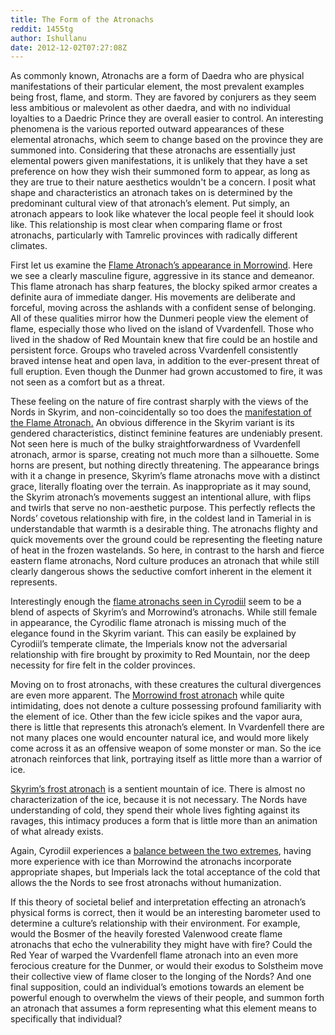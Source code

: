 ```yaml
---
title: The Form of the Atronachs
reddit: 1455tg
author: Ishullanu
date: 2012-12-02T07:27:08Z
---
```


As commonly known, Atronachs are a form of Daedra who are physical
manifestations of their particular element, the most prevalent examples being
frost, flame, and storm. They are favored by conjurers as they seem less
ambitious or malevolent as other daedra, and with no individual loyalties to a
Daedric Prince they are overall easier to control. An interesting phenomena is
the various reported outward appearances of these elemental atronachs, which
seem to change based on the province they are summoned into. Considering that
these atronachs are essentially just elemental powers given manifestations, it
is unlikely that they have a set preference on how they wish their summoned form
to appear, as long as they are true to their nature aesthetics wouldn't be a
concern. I posit what shape and characteristics an atronach takes on is
determined by the predominant cultural view of that atronach’s element. Put
simply, an atronach appears to look like whatever the local people feel it
should look like. This relationship is most clear when comparing flame or frost
atronachs, particularly with Tamrelic provinces with radically different
climates.

First let us examine the [Flame Atronach’s appearance in Morrowind][0]. Here we
see a clearly masculine figure, aggressive in its stance and demeanor. This
flame atronach has sharp features, the blocky spiked armor creates a definite
aura of immediate danger. His movements are deliberate and forceful, moving
across the ashlands with a confident sense of belonging. All of these qualities
mirror how the Dunmeri people view the element of flame, especially those who
lived on the island of Vvardenfell. Those who lived in the shadow of Red
Mountain knew that fire could be an hostile and persistent force. Groups who
traveled across Vvardenfell consistently braved intense heat and open lava, in
addition to the ever-present threat of full eruption. Even though the Dunmer had
grown accustomed to fire, it was not seen as a comfort but as a threat.

These feeling on the nature of fire contrast sharply with the views of the Nords
in Skyrim, and non-coincidentally so too does the [manifestation of the Flame
Atronach.][1] An obvious difference in the Skyrim variant is its gendered
characteristics, distinct feminine features are undeniably present. Not seen
here is much of the bulky straightforwardness of Vvardenfell atronach, armor is
sparse, creating not much more than a silhouette. Some horns are present, but
nothing directly threatening. The appearance brings with it a change in
presence, Skyrim’s flame atronachs move with a distinct grace, literally
floating over the terrain. As inappropriate as it may sound, the Skyrim
atronach’s movements suggest an intentional allure, with flips and twirls that
serve no non-aesthetic purpose. This perfectly reflects the Nords’ covetous
relationship with fire, in the coldest land in Tamerial in is understandable
that warmth is a desirable thing. The atronachs flighty and quick movements over
the ground could be representing the fleeting nature of heat in the frozen
wastelands. So here, in contrast to the harsh and fierce eastern flame
atronachs, Nord culture produces an atronach that while still clearly dangerous
shows the seductive comfort inherent in the element it represents.

Interestingly enough the [flame atronachs seen in Cyrodiil][2] seem to be a
blend of aspects of Skyrim’s and Morrowind’s atronachs. While still female in
appearance, the Cyrodilic flame atronach is missing much of the elegance found
in the Skyrim variant. This can easily be explained by Cyrodiil’s temperate
climate, the Imperials know not the adversarial relationship with fire brought
by proximity to Red Mountain, nor the deep necessity for fire felt in the colder
provinces.

Moving on to frost atronachs, with these creatures the cultural divergences are
even more apparent. The [Morrowind frost atronach][3] while quite intimidating,
does not denote a culture possessing profound familiarity with the element of
ice. Other than the few icicle spikes and the vapor aura, there is little that
represents this atronach’s element. In Vvardenfell there are not many places one
would encounter natural ice, and would more likely come across it as an
offensive weapon of some monster or man. So the ice atronach reinforces that
link, portraying itself as little more than a warrior of ice.

[Skyrim’s frost atronach][4] is a sentient mountain of ice. There is almost no
characterization of the ice, because it is not necessary. The Nords have
understanding of cold, they spend their whole lives fighting against its
ravages, this intimacy produces a form that is little more than an animation of
what already exists.

Again, Cyrodiil experiences a [balance between the two extremes][5], having more
experience with ice than Morrowind the atronachs incorporate appropriate shapes,
but Imperials lack the total acceptance of the cold that allows the the Nords to
see frost atronachs without humanization.

If this theory of societal belief and interpretation effecting an atronach’s
physical forms is correct, then it would be an interesting barometer used to
determine a culture’s relationship with their environment. For example, would
the Bosmer of the heavily forested Valenwood create flame atronachs that echo
the vulnerability they might have with fire? Could the Red Year of warped the
Vvardenfell flame atronach into an even more ferocious creature for the Dunmer,
or would their exodus to Solstheim move their collective view of flame closer to
the longing of the Nords? And one final supposition, could an individual’s
emotions towards an element be powerful enough to overwhelm the views of their
people, and summon forth an atronach that assumes a form representing what this
element means to specifically that individual?

[0]: https://i.imgur.com/kn4UU.jpg
[1]: https://i.imgur.com/qTbUe.jpg
[2]: https://i.imgur.com/oQpYN.jpg
[3]: https://i.imgur.com/Ke66F.jpg
[4]: https://i.imgur.com/NoyVM.jpg
[5]: https://i.imgur.com/6ZQZ7.jpg
